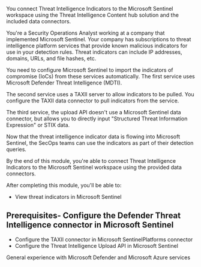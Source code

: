 You connect Threat Intelligence Indicators to the Microsoft Sentinel workspace using the Threat Intelligence Content hub solution and the included data connectors.

You're a Security Operations Analyst working at a company that implemented Microsoft Sentinel. Your company has subscriptions to threat intelligence platform services that provide known malicious indicators for use in your detection rules. Threat indicators can include IP addresses, domains, URLs, and file hashes, etc.

You need to configure Microsoft Sentinel to import the indicators of compromise (IoCs) from these services automatically. The first service uses Microsoft Defender Threat Intelligence (MDTI).

The second service uses a TAXII server to allow indicators to be pulled. You configure the TAXII data connector to pull indicators from the service.  

The third service, the upload API doesn't use a Microsoft Sentinel data connector, but allows you to directly input "Structured Threat Information Expression" or STIX data.

Now that the threat intelligence indicator data is flowing into Microsoft Sentinel, the SecOps teams can use the indicators as part of their detection queries.

By the end of this module, you're able to connect Threat Intelligence Indicators to the Microsoft Sentinel workspace using the provided data connectors.

After completing this module, you'll be able to:


- View threat indicators in Microsoft Sentinel

## Prerequisites- Configure the Defender Threat Intelligence connector in Microsoft Sentinel
- Configure the TAXII connector in Microsoft SentinelPlatforms connector
- Configure the Threat Intelligence Upload API in Microsoft Sentinel

General experience with Microsoft Defender and Microsoft Azure services
